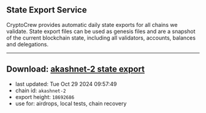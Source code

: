 ## State Export Service
CryptoCrew provides automatic daily state exports for all chains we validate. State export files can be used as genesis files and are a snapshot of the current blockchain state, including all validators, accounts, balances and delegations.

---
**Download: [akashnet-2 state export](https://dl-eu2.ccvalidators.com/SERVICE/akash/akashnet-2_export_18692686.json)**
---

- last updated: Tue Oct 29 2024 09:57:49
- chain id: `akashnet-2`
- export height: `18692686`
- use for: airdrops, local tests, chain recovery
